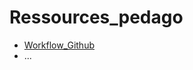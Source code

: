 # Ressources_pedago

* [Workflow_Github](https://github.com/NicolasHov/Ressources_pedago/blob/master/Flow_Github.md)
* ...

